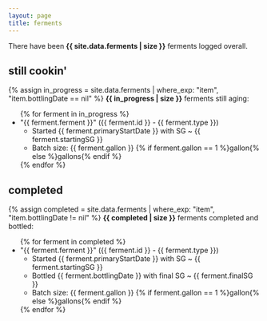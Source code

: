 ```yaml
---
layout: page
title: ferments
---
```


<p>There have been <strong>{{ site.data.ferments | size }}</strong> ferments logged overall.</p>

## still cookin'
{% assign in_progress = site.data.ferments | where_exp: "item", "item.bottlingDate == nil" %}
<strong>{{ in_progress | size }}</strong> ferments still aging:
<ul id="ferments__aging">
{% for ferment in in_progress %}
    <li class="ferment">
        "{{ ferment.ferment }}" ({{ ferment.id }} - {{ ferment.type }})
        <ul class="ferment_details">
            <li>Started {{ ferment.primaryStartDate }} with SG ~ {{ ferment.startingSG }}</li>
            <li>Batch size: {{ ferment.gallon }} {% if ferment.gallon == 1 %}gallon{% else %}gallons{% endif %}</li>
        </ul>
    </li>
{% endfor %}
</ul>


## completed
{% assign completed = site.data.ferments | where_exp: "item", "item.bottlingDate != nil" %}
<strong>{{ completed | size }}</strong> ferments completed and bottled:
<ul id="ferments__completed">
{% for ferment in completed %}
    <li class="ferment">
        "{{ ferment.ferment }}" ({{ ferment.id }} - {{ ferment.type }})
        <ul class="ferment_details">
            <li>Started {{ ferment.primaryStartDate }} with SG ~ {{ ferment.startingSG }}</li>
            <li>Bottled {{ ferment.bottlingDate }} with final SG ~ {{ ferment.finalSG }}</li>
            <li>Batch size: {{ ferment.gallon }} {% if ferment.gallon == 1 %}gallon{% else %}gallons{% endif %}</li>
        </ul>
    </li>
{% endfor %}
</ul>
